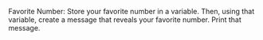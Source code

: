 Favorite Number: Store your favorite
number in a variable. Then, using that
variable, create a message that reveals 
your favorite number. Print that message.